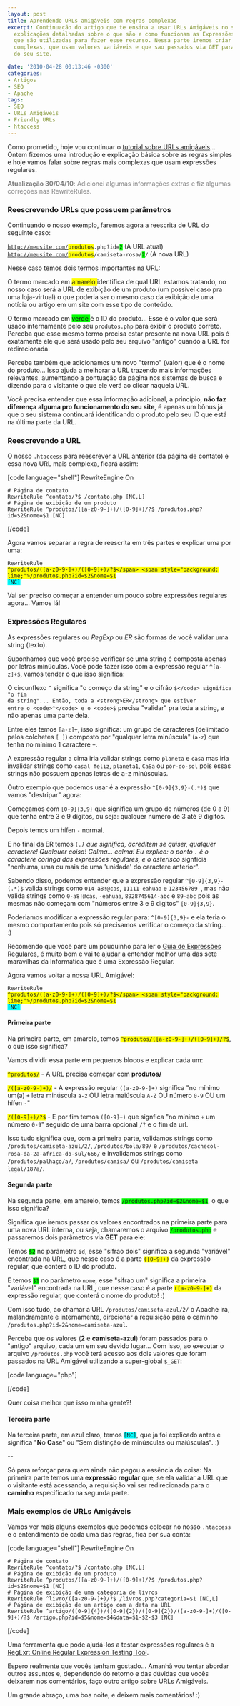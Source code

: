 ```yaml
---
layout: post
title: Aprendendo URLs amigáveis com regras complexas
excerpt: Continuação do artigo que te ensina a usar URLs Amigáveis no seu site com
  explicações detalhadas sobre o que são e como funcionam as Expressões Regulares
  que são utilizadas para fazer esse recurso. Nessa parte iremos criar regras mais
  complexas, que usam valores variáveis e que sao passados via GET para os arquivos
  do seu site.

date: '2010-04-28 00:13:46 -0300'
categories:
- Artigos
- SEO
- Apache
tags:
- SEO
- URLs Amigáveis
- Friendly URLs
- htaccess
---
```

Como prometido, hoje vou continuar o [tutorial sobre URLs amigáveis](/aprendendo-urls-amigaveis)... Ontem fizemos uma introdução e explicação básica sobre as regras simples e hoje vamos falar sobre regras mais complexas que usam expressões regulares.

<p style="color: gray;"><strong>Atualização 30/04/10</strong>: Adicionei algumas informações extras e fiz algumas correções nas RewriteRules.

<h3>Reescrevendo URLs que possuem parâmetros</h3>
Continuando o nosso exemplo, faremos agora a reescrita de URL do seguinte caso:

<code>http://meusite.com/<span style="background: yellow;">produtos</span>.php?id=<span style="background: lime;">2</span></code> (A URL atual)
<code>http://meusite.com/<span style="background: yellow;">produtos</span>/camiseta-rosa/<span style="background: lime;">2</span>/</code> (A nova URL)

Nesse caso temos dois termos importantes na URL:

O termo marcado em <span style="background: yellow;"> amarelo </span> identifica de qual URL estamos tratando, no nosso caso será a URL de exibição de um produto (um possível caso pra uma loja-virtual) o que poderia ser o mesmo caso da exibição de uma notícia ou artigo em um site com esse tipo de conteúdo.

O termo marcado em <span style="background: lime;"> verde </span> é o ID do produto... Esse é o valor que será usado internamente pelo seu <code>produtos.php</code> para exibir o produto correto. Perceba que esse mesmo termo precisa estar presente na nova URL pois é exatamente ele que será usado pelo seu arquivo "antigo" quando a URL for redirecionada.

Perceba também que adicionamos um novo "termo" (valor) que é o nome do produto... Isso ajuda a melhorar a URL trazendo mais informações relevantes, aumentando a pontuação da página nos sistemas de busca e dizendo para o visitante o que ele verá ao clicar naquela URL.

Você precisa entender que essa informação adicional, a princípio, <strong>não faz diferença alguma pro funcionamento do seu site</strong>, é apenas um bônus já que o seu sistema continuará identificando o produto pelo seu ID que está na última parte da URL.

<h3>Reescrevendo a URL</h3>
O nosso <code>.htaccess</code> para reescrever a URL anterior (da página de contato) e essa nova URL mais complexa, ficará assim:


[code language="shell"]
<IfModule mod_rewrite.c>
	RewriteEngine On

	# Página de contato
	RewriteRule ^contato/?$ /contato.php [NC,L]
	# Página de exibição de um produto
	RewriteRule ^produtos/([a-z0-9-]+)/([0-9]+)/?$ /produtos.php?id=$2&nome=$1 [NC]
</IfModule>
[/code]

Agora vamos separar a regra de reescrita em três partes e explicar uma por uma:

<code>RewriteRule <span style="background: yellow;">^produtos/([a-z0-9-]+)/([0-9]+)/?$</span> <span style="background: lime;">/produtos.php?id=$2&nome=$1</span> <span style="background: cyan;">[NC]</span></code>

Vai ser preciso começar a entender um pouco sobre expressões regulares agora... Vamos lá!

<h3>Expressões Regulares</h3>
As expressões regulares ou <em>RegExp</em> ou <em>ER</em> são formas de você validar uma string (texto).

Suponhamos que você precise verificar se uma string é composta apenas por letras minúculas. Você pode fazer isso com a expressão regular <code>^[a-z]+$</code>, vamos tender o que isso significa:

O circunflexo <code>^</code> significa "o começo da string" e o cifrão <code>$</code> significa "o fim da string"... Então, toda a <strong>ER</strong> que estiver entre o <code>^</code> e o <code>$</code> precisa "validar" pra toda a string, e não apenas uma parte dela.

Entre eles temos <code>[a-z]+</code>, isso significa: um grupo de caracteres (delimitado pelos colchetes <code>[  ]</code>) composto por "qualquer letra minúscula" (<code>a-z</code>) que tenha no mínimo 1 caractere <code>+</code>.

A expressão regular a cima iria validar strings como <code>planeta</code> e <code>casa</code> mas iria invalidar strings como <code>casal feliz</code>, <code>planeta1</code>, <code>CaSa</code> ou <code>pôr-do-sol</code> pois essas strings não possuem apenas letras de a-z minúsculas.

Outro exemplo que podemos usar é a expressão <code>^[0-9]{3,9}-(.*)$</code> que vamos "destripar" agora:

Começamos com <code>[0-9]{3,9}</code> que significa um grupo de números (de 0 a 9) que tenha entre 3 e 9 dígitos, ou seja: qualquer número de 3 até 9 digitos.

Depois temos um hífen <code>-</code> normal.

E no final da ER temos <code>(.*)</code> que significa, acreditem se quiser, qualquer caractere! Qualquer coisa! Calma... calma! Eu explico: o ponto <code>.</code> é o caractere coringa das expressões regulares, e o asterisco <code>*</code> signficia "nenhuma, uma ou mais de uma 'unidade' do caractere anterior".

Sabendo disso, podemos entender que a expressão regular <code>^[0-9]{3,9}-(.*)$</code> valida strings como <code>014-a8!@cas</code>, <code>11111-eahuaa</code> e <code>123456789-</code>, mas não valida strings como <code>0-a8!@cas</code>, <code>-eahuaa</code>, <code>8928745614-abc</code> e <code>89-abc</code> pois as mesmas não começam com "números entre 3 e 9 digitos" <code>[0-9]{3,9}</code>.

Poderiamos modificar a expressão regular para: <code>^[0-9]{3,9}-</code> e ela teria o mesmo comportamento pois só precisamos verificar o começo da string... :)

Recomendo que você pare um pouquinho para ler o [Guia de Expressões Regulares](http://guia-er.sourceforge.net/), é muito bom e vai te ajudar a entender melhor uma das sete maravilhas da Informática que é uma Expressão Regular.

Agora vamos voltar a nossa URL Amigável:

<code>RewriteRule <span style="background: yellow;">^produtos/([a-z0-9-]+)/([0-9]+)/?$</span> <span style="background: lime;">/produtos.php?id=$2&nome=$1</span> <span style="background: cyan;">[NC]</span></code>

<h4>Primeira parte</h4>
Na primeira parte, em amarelo, temos <code style="background: yellow;">^produtos/([a-z0-9-]+)/([0-9]+)/?$</code>, o que isso significa?

Vamos dividir essa parte em pequenos blocos e explicar cada um:

<code style="background: yellow;">^produtos/</code> - A URL precisa começar com <strong>produtos/</strong>

<code style="background: yellow;">/([a-z0-9-]+)/</code> - A expressão regular <code>([a-z0-9-]+)</code> significa "no mínimo um(a) <code>+</code> letra minúscula <code>a-z</code> OU letra maiúscula <code>A-Z</code> OU número <code>0-9</code> OU um hífen <code>-</code>"

<code style="background: yellow;">/([0-9]+)/?$</code> - E por fim temos <code>([0-9]+)</code> que signfica "no minimo <code>+</code> um número <code>0-9</code>" seguido de uma barra opcional <code>/?</code> e o fim da url.

Isso tudo significa que, com a primeira parte, validamos strings como <code>/produtos/camiseta-azul/2/</code>, <code>/produtos/bola/89/</code> e <code>/produtos/cachecol-rosa-da-2a-africa-do-sul/666/</code> e invalidamos strings como <code>/produtos/palhaço/a/</code>,  <code>/produtos/camisa/</code> ou <code>/produtos/camiseta legal/187a/</code>.

<h4>Segunda parte</h4>
Na segunda parte, em amarelo, temos <code style="background: lime;">/produtos.php?id=$2&nome=$1</code>, o que isso significa?

Significa que iremos passar os valores encontrados na primeira parte para uma nova URL interna, ou seja, chamaremos o arquivo <code style="background: lime;">/produtos.php</code> e passaremos dois parâmetros via <strong>GET</strong> para ele:

Temos <code style="background: lime;">$2</code> no parâmetro <code>id</code>, esse "sifrao dois" significa a segunda "variável" encontrada na URL, que nesse caso é a parte <code style="background: yellow;">([0-9]+)</code> da expressão regular, que conterá o ID do produto.

E temos <code style="background: lime;">$1</code> no parâmetro <code>nome</code>, esse "sifrao um" significa a primeira "variável" encontrada na URL, que nesse caso é a parte <code style="background: yellow;">([a-z0-9-]+)</code> da expressão regular, que conterá o nome do produto! :)

Com isso tudo, ao chamar a URL <code>/produtos/camiseta-azul/2/</code> o Apache irá, malandramente e internamente, direcionar a requisição para o caminho <code>/produtos.php?id=2&nome=camiseta-azul</code>.

Perceba que os valores (<strong>2</strong> e <strong>camiseta-azul</strong>) foram passados para o "antigo" arquivo, cada um em seu devido lugar... Com isso, ao executar o arquivo <code>/produtos.php</code> você terá acesso aos dois valores que foram passados na URL Amigável utilizando a super-global <code>$_GET</code>:


[code language="php"]
<?php

echo 'ID do produto: ' . $_GET['id']; // 2
echo '';
echo 'Nome (slug) do produto: ' . $_GET['nome']; // camiseta-azul

?>
[/code]

Quer coisa melhor que isso minha gente?!

<h4>Terceira parte</h4>
Na terceira parte, em azul claro, temos <code style="background: cyan;">[NC]</code>, que ja foi explicado antes e significa "<strong>N</strong>o <strong>C</strong>ase" ou "Sem distinção de minúsculas ou maiúsculas". :)

--

Só para reforçar para quem ainda não pegou a essência da coisa: Na primeira parte temos uma <strong>expressão regular</strong> que, se ela validar a URL que o visitante está acessando, a requisição vai ser redirecionada para o <strong>caminho</strong> especificado na segunda parte.

<h3>Mais exemplos de URLs Amigáveis</h3>
Vamos ver mais alguns exemplos que podemos colocar no nosso <code>.htaccess</code> e o entendimento de cada uma das regras, fica por sua conta:


[code language="shell"]
<IfModule mod_rewrite.c>
	RewriteEngine On

	# Página de contato
	RewriteRule ^contato/?$ /contato.php [NC,L]
	# Página de exibição de um produto
	RewriteRule ^produtos/([a-z0-9-]+)/([0-9]+)/?$ /produtos.php?id=$2&nome=$1 [NC]
	# Página de exibição de uma categoria de livros
	RewriteRule ^livro/([a-z0-9-]+)/?$ /livros.php?categoria=$1 [NC,L]
	# Página de exibição de um artigo com a data na URL
	RewriteRule ^artigo/([0-9]{4})/([0-9]{2})/([0-9]{2})/([a-z0-9-]+)/([0-9]+)/?$ /artigo.php?id=$5&nome=$4&data=$1-$2-$3 [NC]
</IfModule>
[/code]

Uma ferramenta que pode ajudá-los a testar expressões regulares é a [RegExr: Online Regular Expression Testing Tool](http://gskinner.com/RegExr/).

Espero realmente que vocês tenham gostado... Amanhã vou tentar abordar outros assuntos e, dependendo do retorno e das dúvidas que vocês deixarem nos comentários, faço outro artigo sobre URLs Amigáveis.

Um grande abraço, uma boa noite, e deixem mais comentários! :)

